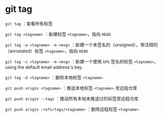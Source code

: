 # git tag

`git tag` ：查看所有标签

`git tag <tagname>` ：新建标签 `<tagname>`，指向 `HEAD`

`git tag -a <tagname> -m <msg>` ：新建一个未签名的（unsigned），带注释的（annotated）标签 `<tagname>`，指向 `HEAD`

`git tag -s <tagname> -m <msg>` ：新建一个使用 `GPG` 签名的标签 `<tagname>`，using the default email address's key.

`git tag -d <tagname>` ：删除本地标签 `<tagname>`

`git push origin <tagname>` ：推送本地标签 `<tagname>` 至远程仓库

`git push origin --tags` ：推动所有本地未推送过的标签至远程仓库

`git push origin :refs/tags/<tagname>` ：删除远程标签 `<tagname>`
